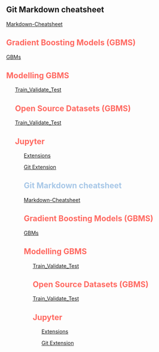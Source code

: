 ## Git Markdown cheatsheet
[Markdown-Cheatsheet](https://github.com/adam-p/markdown-here/wiki/Markdown-Cheatsheet)

<h2 style="color:#ff6961"> Gradient Boosting Models (GBMS) </h2>

[GBMs](https://neptune.ai/blog/lightgbm-parameters-guide)  

<h2 style="color:#ff6961"> Modelling GBMS </h2> <ol  style="color:#A7C7E7">

[Train_Validate_Test](https://towardsdatascience.com/train-validation-and-test-sets-72cb40cba9e7)

<h2 style="color:#ff6961"> Open Source Datasets (GBMS) </h2>

[Train_Validate_Test](https://earthquake.usgs.gov/)

<h2 style="color:#ff6961"> Jupyter </h2> <ol  style="color:#A7C7E7">
  
[Extensions](https://github.com/jupyterlab/extension-examples)
  
[Git Extension](https://github.com/jupyterlab/jupyterlab-git)
## Git Markdown cheatsheet
[Markdown-Cheatsheet](https://github.com/adam-p/markdown-here/wiki/Markdown-Cheatsheet)

<h2 style="color:#ff6961"> Gradient Boosting Models (GBMS) </h2>

[GBMs](https://neptune.ai/blog/lightgbm-parameters-guide)  

<h2 style="color:#ff6961"> Modelling GBMS </h2> <ol  style="color:#A7C7E7">

[Train_Validate_Test](https://towardsdatascience.com/train-validation-and-test-sets-72cb40cba9e7)

<h2 style="color:#ff6961"> Open Source Datasets (GBMS) </h2>

[Train_Validate_Test](https://earthquake.usgs.gov/)

<h2 style="color:#ff6961"> Jupyter </h2> <ol  style="color:#A7C7E7">
  
[Extensions](https://github.com/jupyterlab/extension-examples)
  
[Git Extension](https://github.com/jupyterlab/jupyterlab-git)
